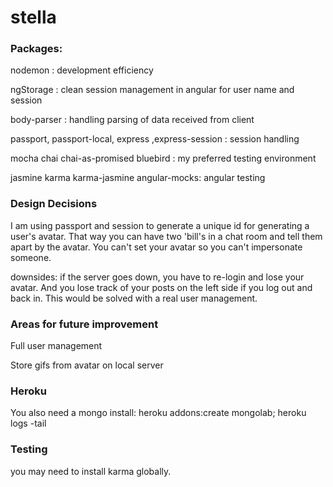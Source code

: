 # stella

### Packages:
nodemon : development efficiency

ngStorage : clean session management in angular for user name and session

body-parser : handling parsing of data received from client

passport, passport-local, express ,express-session : session handling

mocha chai chai-as-promised bluebird : my preferred testing environment  

jasmine karma karma-jasmine angular-mocks: angular testing

### Design Decisions

I am using passport and session to generate a unique id for generating a user's avatar.  That way you can have two 'bill's in a chat room and tell them apart by the avatar.  You can't set your avatar so you can't impersonate someone.

downsides:  if the server goes down, you have to re-login and lose your avatar.  And you lose track of your posts on the left side if you log out and back in.  This would be solved with a real user management. 

### Areas for future improvement
Full user management

Store gifs from avatar on local server

### Heroku

You also need a mongo install: 
heroku addons:create mongolab; 
heroku logs -tail 

### Testing

you may need to install karma globally.